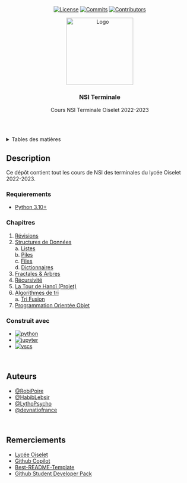 <a name="readme-top"></a>

<br />
<div align="center">

[![License][license-shield]][license-url]
[![Commits][commits-shield]][commits-url]
[![Contributors][contributors-shield]][contributors-url]

  <a href="https://lycee-oiselet.fr">
    <img src="https://lycee-oiselet.fr/images/logo/oiselet-transparent.png" alt="Logo" width="180" height="180">
  </a>

<h3 align="center">NSI Terminale</h3>

  <p align="center">
    Cours NSI Terminale Oiselet 2022-2023
  </p>
</div>

<br/><br/>

<details>
  <summary>Tables des matières</summary>
  <ol>
    <li>
      <a href="#description">Description</a>
      <ul>
        <li><a href="#requierements">Requierements</a></li>
      </ul>
      <ul>
        <li><a href="#chapitres">Chapitres</a></li>
      </ul>
      <ul>
        <li><a href="#construit-avec">Construit avec</a></li>
      </ul>
    </li>
    <li><a href="#auteurs">Auteurs</a></li>
    <li><a href="#remerciements">Remerciements</a></li>

  </ol>
</details>

<!-- ABOUT THE PROJECT -->

## Description

Ce dépôt contient tout les cours de NSI des terminales du lycée Oiselet 2022-2023.
<br/>

### Requierements

-   [Python 3.10+](https://peps.python.org/pep-0619/)

### Chapitres

1. [Révisions](https://github.com/RobiPoire/NSI-Terminale/blob/main/C1_Révisions)
2. [Structures de Données](https://github.com/RobiPoire/NSI-Terminale/blob/main/C2_Structures_Données) <br>
   a. [Listes](https://github.com/RobiPoire/NSI-Terminale/blob/main/C2_Structures_Données/Listes) <br>
   b. [Piles](https://github.com/RobiPoire/NSI-Terminale/blob/main/C2_Structures_Données/Piles) <br>
   c. [Files](https://github.com/RobiPoire/NSI-Terminale/blob/main/C2_Structures_Données/Files) <br>
   d. [Dictionnaires](https://github.com/RobiPoire/NSI-Terminale/blob/main/C2_Structures_Données/Dictionnaires) <br>
3. [Fractales & Arbres](https://github.com/RobiPoire/NSI-Terminale/blob/main/C3_Fractales_Arbres) <br>
4. [Récursivité](https://github.com/RobiPoire/NSI-Terminale/blob/main/C4_Récursivité) <br>
5. [La Tour de Hanoï (Projet)](https://github.com/RobiPoire/NSI-Terminale/blob/main/C5_La_tour_de_Hanoi) <br>
6. [Algorithmes de tri](https://github.com/RobiPoire/NSI-Terminale/blob/main/C6_Algorithmes_Tri) <br>
   a. [Tri Fusion](https://github.com/RobiPoire/NSI-Terminale/blob/main/C6_Algorithmes_Tri/Tri_Fusion) <br>
7. [Programmation Orientée Objet](https://github.com/RobiPoire/NSI-Terminale/tree/main/C7_La_prog_orientee_objet)

### Construit avec

-   [![python][python]][python-url]
-   [![jupyter][jupyter]][jupyter-url]
-   [![vscs][vscs]][vscs-url]

<br/>

## Auteurs

-   [@RobiPoire](https://github.com/RobiPoire)
-   [@HabibLebsir](https://github.com/HabibLebsir)
-   [@LythoPsycho](https://github.com/LythoPsycho)
-   [@devnatiofrance](https://github.com/devnatiofrance)

<br/>

## Remerciements

-   [Lycée Oiselet](https://lycee-oiselet.fr)
-   [Github Copilot](https://copilot.github.com)
-   [Best-README-Template](https://github.com/othneildrew/Best-README-Template)
-   [Github Student Developer Pack](https://education.github.com/pack)

<!-- MARKDOWN LINKS & IMAGES -->

[python]: https://img.shields.io/badge/Python-14354C?style=for-the-badge&logo=python&logoColor=white
[python-url]: https://www.python.org/
[vscs]: https://img.shields.io/badge/Visual%20Studio%20Code-007ACC?style=for-the-badge&logo=visual-studio-code&logoColor=white
[vscs-url]: https://code.visualstudio.com/
[jupyter]: https://img.shields.io/badge/Jupyter-F37626?style=for-the-badge&logo=jupyter&logoColor=white
[jupyter-url]: https://jupyter.org/
[license-shield]: https://img.shields.io/github/license/RobiPoire/NSI-Terminale.svg?style=for-the-badge
[license-url]: https://github.com/RobiPoire/NSI-Terminale/blob/main/LICENSE
[commits-shield]: https://img.shields.io/github/last-commit/RobiPoire/NSI-Terminale?style=for-the-badge
[commits-url]: https://github.com/RobiPoire/NSI-Terminale/commits/main
[contributors-shield]: https://img.shields.io/github/contributors/RobiPoire/NSI-Terminale?style=for-the-badge
[contributors-url]: https://github.com/RobiPoire/NSI-Terminale/graphs/contributors
